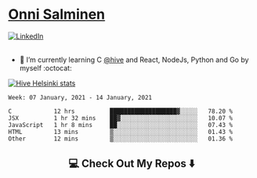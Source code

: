 <h1> <a href="https://osalmine.github.io/cv/">Onni Salminen</a></h1>
<a href="https://www.linkedin.com/in/onni-salminen/" target="_blank"><img src="https://img.shields.io/badge/LinkedIn-%230077B5.svg?&style=flat-square&logo=linkedin&logoColor=white" alt="LinkedIn"></a>
<br />
<br />

- 🌱 I’m currently learning C <a href="https://www.hive.fi/en/">@hive</a> and React, NodeJs, Python and Go by myself :octocat:

[![Hive Helsinki stats](https://badge42.herokuapp.com/api/stats/osalmine?privacyEmail=true&cursus=42)](https://github.com/JaeSeoKim/badge42)

<!--START_SECTION:waka-->
```text
Week: 07 January, 2021 - 14 January, 2021

C            12 hrs          ███████████████████▓░░░░░   78.20 % 
JSX          1 hr 32 mins    ██▓░░░░░░░░░░░░░░░░░░░░░░   10.07 % 
JavaScript   1 hr 8 mins     ██░░░░░░░░░░░░░░░░░░░░░░░   07.43 % 
HTML         13 mins         ▒░░░░░░░░░░░░░░░░░░░░░░░░   01.43 % 
Other        12 mins         ▒░░░░░░░░░░░░░░░░░░░░░░░░   01.36 % 
```
<!--END_SECTION:waka-->


<h2  align="center">💻 Check Out My Repos ⬇️ </h2>
